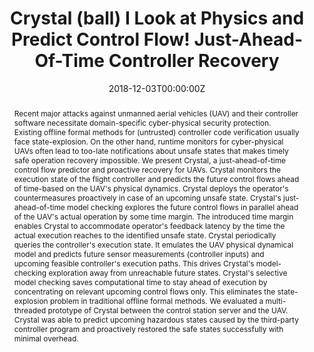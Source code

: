 ---
title: "Crystal (ball) I Look at Physics and Predict Control Flow! Just-Ahead-Of-Time Controller Recovery"
authors:
- admin
- Shamina Hossain-McKenzie
- Maryam Kazerooni
- Katherine Davis
- Saman Zonouz

date: "2018-12-03T00:00:00Z"
doi: ""

# Schedule page publish date (NOT publication's date).
publishDate: "2018-12-03T00:00:00Z"

# Publication type.
# Legend: 0 = Uncategorized; 1 = Conference paper; 2 = Journal article;
# 3 = Preprint / Working Paper; 4 = Report; 5 = Book; 6 = Book section;
# 7 = Thesis; 8 = Patent
publication_types: ["1"]

# Publication name and optional abbreviated publication name.
publication: In *Proceedings of the 34nd annual conference on computer security applications*
publication_short: In *ACSAC*

abstract: Recent major attacks against unmanned aerial vehicles (UAV) and their controller software necessitate domain-specific cyber-physical security protection. Existing offline formal methods for (untrusted) controller code verification usually face state-explosion. On the other hand, runtime monitors for cyber-physical UAVs often lead to too-late notifications about unsafe states that makes timely safe operation recovery impossible. We present Crystal, a just-ahead-of-time control flow predictor and proactive recovery for UAVs. Crystal monitors the execution state of the flight controller and predicts the future control flows ahead of time-based on the UAV's physical dynamics. Crystal deploys the operator's countermeasures proactively in case of an upcoming unsafe state. Crystal's just-ahead-of-time model checking explores the future control flows in parallel ahead of the UAV's actual operation by some time margin. The introduced time margin enables Crystal to accommodate operator's feedback latency by the time the actual execution reaches to the identified unsafe state. Crystal periodically queries the controller's execution state. It emulates the UAV physical dynamical model and predicts future sensor measurements (controller inputs) and upcoming feasible controller's execution paths. This drives Crystal's model-checking exploration away from unreachable future states. Crystal's selective model checking saves computational time to stay ahead of execution by concentrating on relevant upcoming control flows only. This eliminates the state-explosion problem in traditional offline formal methods. We evaluated a multi-threaded prototype of Crystal between the control station server and the UAV. Crystal was able to predict upcoming hazardous states caused by the third-party controller program and proactively restored the safe states successfully with minimal overhead.


tags: []

# Display this page in the Featured widget?
featured: false

# Custom links (uncomment lines below)
# links:
# - name: Custom Link
#   url: http://example.org

url_pdf: ''
url_code: ''
url_dataset: ''
url_poster: ''
url_project: ''
url_slides: ''
url_source: ''
url_video: ''

# Associated Projects (optional).
#   Associate this publication with one or more of your projects.
#   Simply enter your project's folder or file name without extension.
#   E.g. `internal-project` references `content/project/internal-project/index.md`.
#   Otherwise, set `projects: []`.
projects:
- Cyber-Physical Security


---